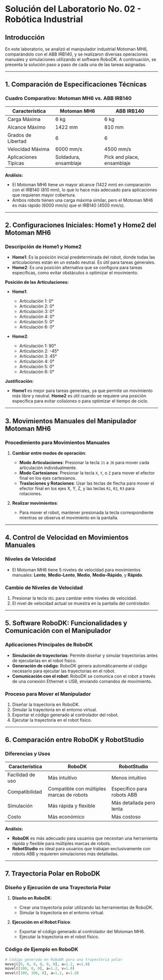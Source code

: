 # Solución del Laboratorio No. 02 - Robótica Industrial

## Introducción
En este laboratorio, se analizó el manipulador industrial Motoman MH6, comparándolo con el ABB IRB140, y se realizaron diversas operaciones manuales y simulaciones utilizando el software RoboDK. A continuación, se presenta la solución paso a paso de cada una de las tareas asignadas.

---

## 1. Comparación de Especificaciones Técnicas

### Cuadro Comparativo: Motoman MH6 vs. ABB IRB140

| Característica          | Motoman MH6               | ABB IRB140               |
|-------------------------|---------------------------|--------------------------|
| Carga Máxima            | 6 kg                      | 6 kg                     |
| Alcance Máximo          | 1422 mm                   | 810 mm                   |
| Grados de Libertad      | 6                         | 6                        |
| Velocidad Máxima        | 6000 mm/s                 | 4500 mm/s                |
| Aplicaciones Típicas    | Soldadura, ensamblaje     | Pick and place, ensamblaje|

**Análisis:**
- El Motoman MH6 tiene un mayor alcance (1422 mm) en comparación con el IRB140 (810 mm), lo que lo hace más adecuado para aplicaciones que requieren mayor cobertura.
- Ambos robots tienen una carga máxima similar, pero el Motoman MH6 es más rápido (6000 mm/s) que el IRB140 (4500 mm/s).

---

## 2. Configuraciones Iniciales: Home1 y Home2 del Motoman MH6

### Descripción de Home1 y Home2
- **Home1**: Es la posición inicial predeterminada del robot, donde todas las articulaciones están en un estado neutral. Es útil para tareas generales.
- **Home2**: Es una posición alternativa que se configura para tareas específicas, como evitar obstáculos o optimizar el movimiento.

**Posición de las Articulaciones:**
- **Home1**: 
  - Articulación 1: 0°
  - Articulación 2: 0°
  - Articulación 3: 0°
  - Articulación 4: 0°
  - Articulación 5: 0°
  - Articulación 6: 0°
  
- **Home2**: 
  - Articulación 1: 90°
  - Articulación 2: -45°
  - Articulación 3: 45°
  - Articulación 4: 0°
  - Articulación 5: 0°
  - Articulación 6: 0°

**Justificación:**
- **Home1** es mejor para tareas generales, ya que permite un movimiento más libre y neutral. **Home2** es útil cuando se requiere una posición específica para evitar colisiones o para optimizar el tiempo de ciclo.

---

## 3. Movimientos Manuales del Manipulador Motoman MH6

### Procedimiento para Movimientos Manuales
1. **Cambiar entre modos de operación**:
   - **Modo Articulaciones**: Presionar la tecla `J1` a `J6` para mover cada articulación individualmente.
   - **Modo Cartesianos**: Presionar la tecla `X`, `Y`, o `Z` para mover el efector final en los ejes cartesianos.
   - **Traslaciones y Rotaciones**: Usar las teclas de flecha para mover el efector final en los ejes X, Y, Z, y las teclas `R1`, `R2`, `R3` para rotaciones.

2. **Realizar movimientos**:
   - Para mover el robot, mantener presionada la tecla correspondiente mientras se observa el movimiento en la pantalla.

---

## 4. Control de Velocidad en Movimientos Manuales

### Niveles de Velocidad
- El Motoman MH6 tiene 5 niveles de velocidad para movimientos manuales: **Lento**, **Medio-Lento**, **Medio**, **Medio-Rápido**, y **Rápido**.

### Cambio de Niveles de Velocidad
1. Presionar la tecla `VEL` para cambiar entre niveles de velocidad.
2. El nivel de velocidad actual se muestra en la pantalla del controlador.

---

## 5. Software RoboDK: Funcionalidades y Comunicación con el Manipulador

### Aplicaciones Principales de RoboDK
- **Simulación de trayectorias**: Permite diseñar y simular trayectorias antes de ejecutarlas en el robot físico.
- **Generación de código**: RoboDK genera automáticamente el código necesario para ejecutar las trayectorias en el robot.
- **Comunicación con el robot**: RoboDK se comunica con el robot a través de una conexión Ethernet o USB, enviando comandos de movimiento.

### Proceso para Mover el Manipulador
1. Diseñar la trayectoria en RoboDK.
2. Simular la trayectoria en el entorno virtual.
3. Exportar el código generado al controlador del robot.
4. Ejecutar la trayectoria en el robot físico.

---

## 6. Comparación entre RoboDK y RobotStudio

### Diferencias y Usos
| Característica          | RoboDK                     | RobotStudio               |
|-------------------------|----------------------------|---------------------------|
| Facilidad de uso        | Más intuitivo              | Menos intuitivo           |
| Compatibilidad          | Compatible con múltiples marcas de robots | Específico para robots ABB |
| Simulación              | Más rápida y flexible      | Más detallada pero lenta  |
| Costo                   | Más económico              | Más costoso               |

**Análisis:**
- **RoboDK** es más adecuado para usuarios que necesitan una herramienta rápida y flexible para múltiples marcas de robots.
- **RobotStudio** es ideal para usuarios que trabajan exclusivamente con robots ABB y requieren simulaciones más detalladas.

---

## 7. Trayectoria Polar en RoboDK

### Diseño y Ejecución de una Trayectoria Polar
1. **Diseño en RoboDK**:
   - Crear una trayectoria polar utilizando las herramientas de RoboDK.
   - Simular la trayectoria en el entorno virtual.

2. **Ejecución en el Robot Físico**:
   - Exportar el código generado al controlador del Motoman MH6.
   - Ejecutar la trayectoria en el robot físico.

### Código de Ejemplo en RoboDK
```python
# Código generado en RoboDK para una trayectoria polar
movej([0, 0, 0, 0, 0, 0], a=1.2, v=1.0)
movel([100, 0, 0], a=1.2, v=1.0)
movel([100, 100, 0], a=1.2, v=1.0)
